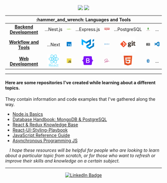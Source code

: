 <!--
**SKindij/SKindij** is a ✨ _special_ ✨ repository because its `README.md` (this file) appears on your GitHub profile.
-->

<div id="header" align="center">
  <img src="https://media.giphy.com/media/ve43TyDQ3B4me7d22z/giphy.gif" width="150"/>
  <img src="https://media.giphy.com/media/wwg1suUiTbCY8H8vIA/giphy-downsized-large.gif" width="150"/>
</div>

<table align="center">
  <thead align="center">
    <tr>  
      <th colspan="9" border: none;> :hammer_and_wrench: Languages and Tools </th>  </tr>
    </tr>
  </thead>
  <tbody align="center">
    <tr>
      <td colspan="2"><a href="https://github.com/SKindij/SKindij/blob/main/SKILLS.md"><b>Backend Development</b></a></td>
      <td>...Nest.js</td>    
      <td><img src="https://raw.githubusercontent.com/SKindij/SKindij/main/logos/nodejs-logo.svg" title="NodeJS" alt="NodeJS" width="60" /></td>
      <td>...Express.js</td> 	    
      <td><img src="https://raw.githubusercontent.com/SKindij/SKindij/main/logos/npm-logo.svg" title="npm" alt="npm" width="40" /></td>
      <td>...PostgreSQL</td>
      <td><img src="https://github.com/SKindij/SKindij/blob/main/logos/mongodb-logo.svg" title="MongoDB" alt="MongoDB" width="50" /></td>
      <td>...</td>    
    </tr>
    <tr>
      <td colspan="2"><a href="https://github.com/SKindij/SKindij/blob/main/SKILLS.md"><b>Workflow and Tools</b></a></td>
      <td>...Next</td>
      <td><img src="https://github.com/SKindij/SKindij/blob/main/logos/typescript.svg" title="TypeScript" alt="TypeScript" width="30" /></td> 
      <td><img src="https://github.com/SKindij/SKindij/blob/main/logos/material-ui-1.svg" title="Material-UI" alt="material-ui" width="40" /></td>    
      <td><img src="https://github.com/SKindij/SKindij/blob/main/logos/webpack-logo.svg" title="Webpack" alt="Webpack" width="70"/></td>
      <td><img src="https://github.com/SKindij/SKindij/blob/main/logos/git-logo.svg" title="Git" alt="Git" width="50" /></td>
      <td><img src="https://github.com/SKindij/SKindij/blob/main/logos/markdown-logo.svg" title="Markdown" alt="Markdown" width="40" />  </td>
      <td><img src="https://github.com/SKindij/SKindij/blob/main/logos/vscode-logo.svg" title="vscode" alt="vscode" width="34" /></td>
    </tr>
    <tr>
      <td colspan="2"><a href="https://github.com/SKindij/SKindij/blob/main/SKILLS.md"><b>Web Development</b></a></td>
      <td><img src="https://raw.githubusercontent.com/SKindij/SKindij/main/logos/react-logo.svg" title="React" alt="React" width="40" /></td>
      <td><img src="https://github.com/SKindij/SKindij/blob/main/logos/javascript-logo.svg" title="JavaScript" alt="JavaScript" width="30" /></td>  
      <td><img src="https://github.com/SKindij/SKindij/blob/main/logos/bootstrap-logo.svg" title="Bootstrap" alt="bootstrap" width="35" /></td> 	    
      <td><img src="https://github.com/SKindij/SKindij/blob/main/logos/sass-logo.svg"  title="SASS" alt="SASS" width="35" /></td>   
      <td><img src="https://github.com/SKindij/SKindij/blob/main/logos/html5-logo.svg" title="HTML5" alt="HTML" width="32" /></td>
      <td><img src="https://github.com/SKindij/SKindij/blob/main/logos/css3-logo.svg"  title="CSS3" alt="CSS" width="32" /></td>
      <td>...</td>
    </tr>
  </tbody>
</table>
	
- - -

#### Here are some repositories I've created while learning about a different topics. 
They contain information and code examples that I've gathered along the way.

* [Node.js Basics](https://github.com/SKindij/basics-of-Node.js)
* [Database Handbook: MongoDB & PostgreSQL](https://github.com/SKindij/Database-Handbook-MongoDB-PostgreSQL)
* [React & Redux Knowledge Base](https://github.com/SKindij/React-Redux-Knowledge-Base)
* [React-UI-Styling-Playbook](https://github.com/SKindij/React-UI-Styling-Playbook)
* [JavaScript Reference Guide](https://github.com/SKindij/JavaScript-Reference-Guide)
* [Asynchronous Programming JS](https://github.com/SKindij/Asynchronous-Programming-JS)

&emsp;_I hope these resources will be helpful for people who are looking to learn about a particular topic from scratch, or for those who want to refresh or improve their skills and knowledge on a certain subject._

- - -	
	
<div id="badges" align="center">
  <a href="https://www.linkedin.com/in/serhii-kindiakov/">
    <img src="https://img.shields.io/badge/LinkedIn-blue?style=for-the-badge&logo=linkedin&logoColor=white" alt="LinkedIn Badge"/>
</div>	
	
